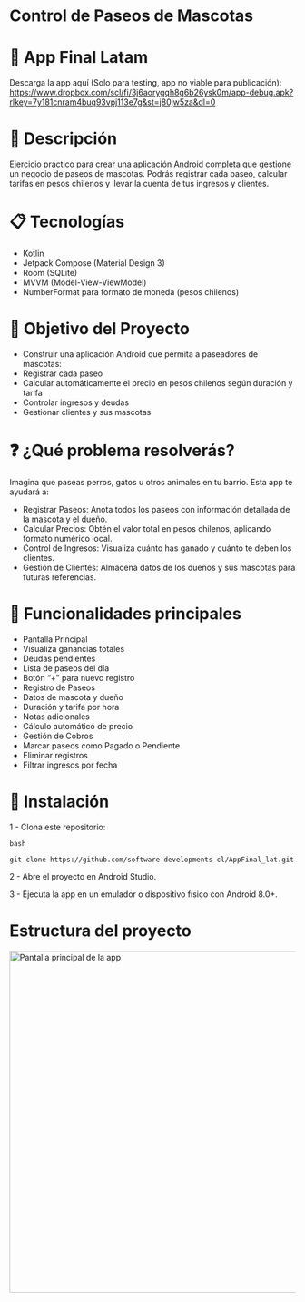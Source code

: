 # Control de Paseos de Mascotas

# 📱 App Final Latam 
Descarga la app aquí (Solo para testing, app no viable para publicación): 
https://www.dropbox.com/scl/fi/3j6aorygqh8g6b26ysk0m/app-debug.apk?rlkey=7y181cnram4buq93vpj113e7g&st=j80jw5za&dl=0

# 📖 Descripción
Ejercicio práctico para crear una aplicación Android completa que gestione un negocio de paseos de mascotas. Podrás registrar cada paseo, calcular tarifas en pesos chilenos y llevar la cuenta de tus ingresos y clientes.

# 📋 Tecnologías
- Kotlin
- Jetpack Compose (Material Design 3)
- Room (SQLite)
- MVVM (Model-View-ViewModel)
- NumberFormat para formato de moneda (pesos chilenos)

# 🎯 Objetivo del Proyecto
- Construir una aplicación Android que permita a paseadores de mascotas:
- Registrar cada paseo
- Calcular automáticamente el precio en pesos chilenos según duración y tarifa
- Controlar ingresos y deudas
- Gestionar clientes y sus mascotas

# ❓ ¿Qué problema resolverás?
Imagina que paseas perros, gatos u otros animales en tu barrio. Esta app te ayudará a:

- Registrar Paseos: Anota todos los paseos con información detallada de la mascota y el dueño.
- Calcular Precios: Obtén el valor total en pesos chilenos, aplicando formato numérico local.
- Control de Ingresos: Visualiza cuánto has ganado y cuánto te deben los clientes.
- Gestión de Clientes: Almacena datos de los dueños y sus mascotas para futuras referencias.

# 🔧 Funcionalidades principales
- Pantalla Principal
- Visualiza ganancias totales
- Deudas pendientes
- Lista de paseos del día
- Botón “+” para nuevo registro
- Registro de Paseos
- Datos de mascota y dueño
- Duración y tarifa por hora
- Notas adicionales
- Cálculo automático de precio
- Gestión de Cobros
- Marcar paseos como Pagado o Pendiente
- Eliminar registros
- Filtrar ingresos por fecha

# 🚀 Instalación
1 - Clona este repositorio:
```
bash

git clone https://github.com/software-developments-cl/AppFinal_lat.git

```
2 - Abre el proyecto en Android Studio.

3 - Ejecuta la app en un emulador o dispositivo físico con Android 8.0+.

# Estructura del proyecto
<img src="https://github.com/user-attachments/assets/4ec58fa2-006c-4b81-8c99-e705926ee531" alt="Pantalla principal de la app" width="600" />



